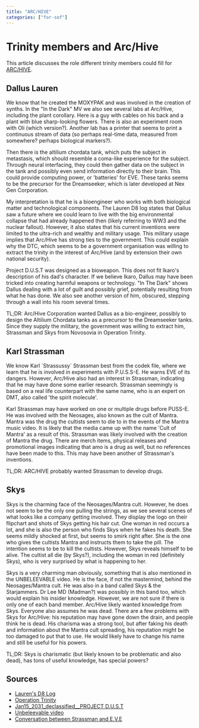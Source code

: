 ```yaml
---
title: "ARC/HIVE"
categories: ["for-sof"]
---
```


# Trinity members and Arc/Hive

This article discusses the role different trinity members could fill for [ARC/HIVE](../../lore/archive).

## Dallus Lauren

We know that he created the MOXYPAK and was involved in the creation of synths. In the "In the Dark" MV we also see several 
labs at Arc/Hive, including the plant corollary. Here is a guy with cables on his back and a plant with blue sharp-looking 
flowers. There is also an experiment room with Oli (which version?). Another lab has a printer that seems to print 
a continuous stream of data (so perhaps real-time data, measured from somewhere? perhaps biological markers?).

Then there is the altilium chordata tank, which puts the subject in metastasis, which should resemble a coma-like 
experience for the subject. Through neural interfacing, they could then gather data on the subject in the tank and 
possibly even send information directly to their brain. This could provide computing power, or 'batteries' for EVE. These 
tanks seems to be the precursor for the Dreamseeker, which is later developed at Nex Gen Corporation.

My interpretation is that he is a bioengineer who works with both biological matter and technological components. 
The Lauren D8 log states that Dallus saw a future where we could learn to live with the big environmental collapse that 
had already happened then (likely referring to WW3 and the nuclear fallout).
However, it also states that his current inventions were limited to the ultra-rich and wealthy and military usage. 
This military usage implies that Arc/Hive has strong ties to the government. This could explain why the DTC, which seems 
to be a government organisation was willing to extract the trinity in the interest of Arc/Hive (and by extension their own 
national security).

Project D.U.S.T was designed as a bioweapon. This does not fit Ikaro's description of his dad's character. If we believe 
Ikaro, Dallus may have been tricked into creating harmful weapons or technology. "In The Dark" shows Dallus dealing with 
a lot of guilt and possibly grief, potentially resulting from what he has done. We also see another version of him, obscured, 
stepping through a wall into his room several times.

TL;DR: Arc/Hive Corporation wanted Dallus as a bio-engineer, possibly to design the Altilium Chordata tanks as a precursor to the 
Dreamseeker tanks. Since they supply the military, the government was willing to extract him, Strassman and Skys from Novosovia in Operation 
Trinity.

## Karl Strassman

We know Karl ´Strassussy´ Strassman best from the codek file, where we learn that he is involved in experiments with 
P.U.S.S-E. He warns EVE of its dangers. However, Arc/Hive also had an interest in Strassman, indicating that he may have 
done some earlier research. Strassman seemingly is based on a real life counterpart with the same name, who is an expert 
on DMT, also called 'the spirit molecule'.

Karl Strassman may have worked on one or multiple drugs before PUSS-E. He was involved with the Neosages, also known as 
the cult of Mantra. Mantra was the drug the cultists seem to die to in the events of the Mantra music video. It is likely 
that the media came up with the name 'Cult of Mantra' as a result of this. Strassman was likely involved with the creation 
of Mantra the drug. There are merch items, physical releases and promotional images indicating that amo is a drug as well, 
but no references have been made to this. This may have been another of Strassman's inventions.

TL;DR: ARC/HIVE probably wanted Strassman to develop drugs.

## Skys

Skys is the charming face of the Neosages/Mantra cult. However, he does not seem to be the only one pulling the strings, 
as we see several scenes of what looks like a company getting involved. They display the logo on their flipchart and 
shots of Skys getting his hair cut. One woman in red occurs a lot, and she is also the person who finds Skys 
when he fakes his death. She seems mildly shocked at first, but seems to smirk right after. She is the one who gives 
the cultists Mantra and instructs them to take the pill. The intention seems to be to kill the cultists. However, Skys 
reveals himself to be alive. The cultist all die (by Skys?), including the woman in red (definitely Skys), who is very 
surprised by what is happening to her.

Skys is a very charming man obviously, something that is also mentioned in the UNBELEEVABLE video. He is the face, 
if not the mastermind, behind the Neosages/Mantra cult. He was also in a band called Skys & the Starjammers. Dr Lee MD (Madman?) 
was possibly in this band too, which would explain his insider knowledge. However, we are not sure if there is only one of 
each band member.
Arc/Hive likely wanted knowledge from Skys. Everyone also assumes he was dead. There are a few problems with Skys for 
Arc/Hive: his reputation may have gone down the drain, and people think he is dead. His charisma was a strong tool, but 
after faking his death and information about the Mantra cult spreading,
his reputation might be too damaged to put that to use.
He would likely have to change his name and still be useful for his powers.

TL;DR: Skys is charismatic (but likely known to be problematic and also dead),
has tons of useful knowledge, has special powers?

## Sources

- [Lauren's D8 Log](../lauren_d8_log)
- [Operation Trinity](../trinity_document)
- [Jan15_2031_declassified__PROJECT D.U.S.T](../project_dust)
- [Unbeleevable video](../unbeleevable)
- [Conversation between Strassman and E.V.E](../strassmancodec)